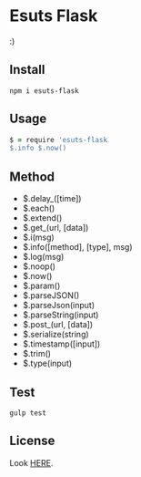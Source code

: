 # Esuts Flask

:)

## Install

```shell
npm i esuts-flask
```

## Usage

```coffeescript
$ = require 'esuts-flask
$.info $.now()
```

## Method

- $.delay_([time])
- $.each()
- $.extend()
- $.get_(url, [data])
- $.i(msg)
- $.info([method], [type], msg)
- $.log(msg)
- $.noop()
- $.now()
- $.param()
- $.parseJSON()
- $.parseJson(input)
- $.parseString(input)
- $.post_(url, [data])
- $.serialize(string)
- $.timestamp([input])
- $.trim()
- $.type(input)

## Test

```shell
gulp test
```

## License

Look [HERE](license.md).